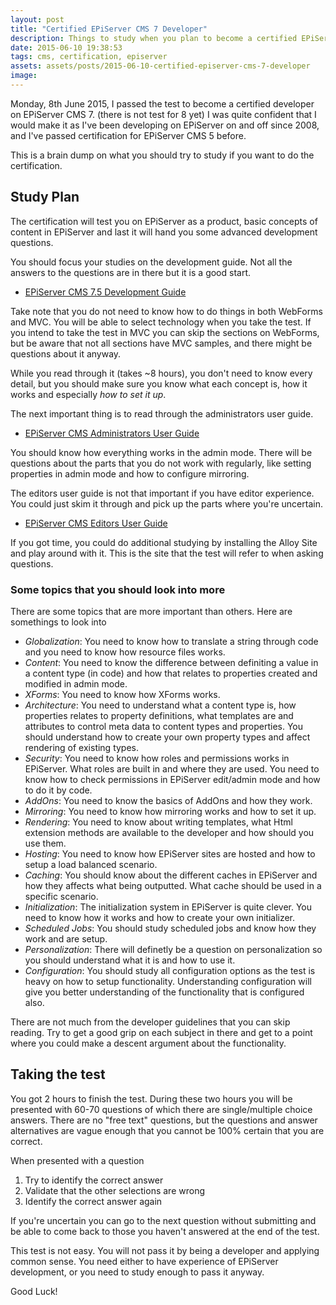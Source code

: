 ```yaml
---
layout: post
title: "Certified EPiServer CMS 7 Developer"
description: Things to study when you plan to become a certified EPiServer CMS developer.
date: 2015-06-10 19:38:53
tags: cms, certification, episerver
assets: assets/posts/2015-06-10-certified-episerver-cms-7-developer
image: 
---
```


Monday, 8th June 2015, I passed the test to become a certified developer on EPiServer CMS 7. (there is not test for 8 yet) I was quite confident that I would make it as I've been developing on EPiServer on and off since 2008, and I've passed certification for EPiServer CMS 5 before.

This is a brain dump on what you should try to study if you want to do the certification.

## Study Plan

The certification will test you on EPiServer as a product, basic concepts of content in EPiServer and last it will hand you some advanced development questions. 

You should focus your studies on the development guide. Not all the answers to the questions are in there but it is a good start.

* [EPiServer CMS 7.5 Development Guide](http://world.episerver.com/documentation/Items/Developers-Guide/EPiServer-CMS/75/)

Take note that you do not need to know how to do things in both WebForms and MVC. You will be able to select technology when you take the test. If you intend to take the test in MVC you can skip the sections on WebForms, but be aware that not all sections have MVC samples, and there might be questions about it anyway.

While you read through it (takes ~8 hours), you don't need to know every detail, but you should make sure you know what each concept is, how it works and especially *how to set it up*. 

The next important thing is to read through the administrators user guide.

* [EPiServer CMS Administrators User Guide](http://world.episerver.com/documentation/Items/user-guides/ "Select the Administrators User Guide")

You should know how everything works in the admin mode. There will be questions about the parts that you do not work with regularly, like setting properties in admin mode and how to configure mirroring.

The editors user guide is not that important if you have editor experience. You could just skim it through and pick up the parts where you're uncertain.

* [EPiServer CMS Editors User Guide](http://world.episerver.com/documentation/Items/user-guides/ "Select the Editors User Guide")

If you got time, you could do additional studying by installing the Alloy Site and play around with it. This is the site that the test will refer to when asking questions.

### Some topics that you should look into more

There are some topics that are more important than others. Here are somethings to look into

* *Globalization*: You need to know how to translate a string through code and you need to know how resource files works.
* *Content*: You need to know the difference between definiting a value in a content type (in code) and how that relates to properties created and modified in admin mode.
* *XForms*: You need to know how XForms works.
* *Architecture*: You need to understand what a content type is, how properties relates to property definitions, what templates are and attributes to control meta data to content types and properties. You should understand how to create your own property types and affect rendering of existing types.
* *Security*: You need to know how roles and permissions works in EPiServer. What roles are built in and where they are used. You need to know how to check permissions in EPiServer edit/admin mode and how to do it by code.
* *AddOns*: You need to know the basics of AddOns and how they work.
* *Mirroring*: You need to know how mirroring works and how to set it up.
* *Rendering*: You need to know about writing templates, what Html extension methods are available to the developer and how should you use them.
* *Hosting*: You need to know how EPiServer sites are hosted and how to setup a load balanced scenario.
* *Caching*: You should know about the different caches in EPiServer and how they affects what being outputted. What cache should be used in a specific scenario.
* *Initialization*: The initialization system in EPiServer is quite clever. You need to know how it works and how to create your own initializer.
* *Scheduled Jobs*: You should study scheduled jobs and know how they work and are setup.
* *Personalization*: There will definetly be a question on personalization so you should understand what it is and how to use it.
* *Configuration*: You should study all configuration options as the test is heavy on how to setup functionality. Understanding configuration will give you better understanding of the functionality that is configured also.

There are not much from the developer guidelines that you can skip reading. Try to get a good grip on each subject in there and get to a point where you could make a descent argument about the functionality.

## Taking the test

You got 2 hours to finish the test. During these two hours you will be presented with 60-70 questions of which there are single/multiple choice answers. There are no "free text" questions, but the questions and answer alternatives are vague enough that you cannot be 100% certain that you are correct.

When presented with a question

1. Try to identify the correct answer
2. Validate that the other selections are wrong
3. Identify the correct answer again

If you're uncertain you can go to the next question without submitting and be able to come back to those you haven't answered at the end of the test.

This test is not easy. You will not pass it by being a developer and applying common sense. You need either to have experience of EPiServer development, or you need to study enough to pass it anyway.

Good Luck!
